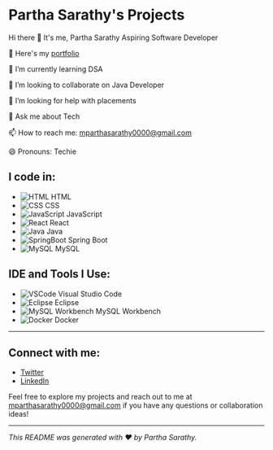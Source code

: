 # Partha Sarathy's Projects

Hi there 👋 It's me, Partha Sarathy
Aspiring Software Developer

🔭 Here's my [portfolio](https://portfolio-60030162551.development.catalystserverless.in/app/index.html)

🌱 I’m currently learning DSA

👯 I’m looking to collaborate on Java Developer

🤔 I’m looking for help with placements

💬 Ask me about Tech

📫 How to reach me: mparthasarathy0000@gmail.com

😄 Pronouns: Techie

## I code in:
- ![HTML](https://img.icons8.com/color/48/000000/html-5.png) HTML
- ![CSS](https://img.icons8.com/color/48/000000/css3.png) CSS
- ![JavaScript](https://img.icons8.com/color/48/000000/javascript.png) JavaScript
- ![React](https://img.icons8.com/color/48/000000/react-native.png) React
- ![Java](https://img.icons8.com/color/48/000000/java-coffee-cup-logo.png) Java
- ![SpringBoot](https://img.icons8.com/color/48/000000/spring-logo.png) Spring Boot
- ![MySQL](https://img.icons8.com/color/48/000000/mysql-logo.png) MySQL

## IDE and Tools I Use:
- ![VSCode](https://img.icons8.com/color/48/000000/visual-studio-code-2019.png) Visual Studio Code
- ![Eclipse](https://img.icons8.com/color/48/000000/eclipse.png) Eclipse
- ![MySQL Workbench](https://img.icons8.com/color/48/000000/mysql-logo.png) MySQL Workbench
- ![Docker](https://img.icons8.com/color/48/000000/docker.png) Docker

---

## Connect with me:
- [Twitter](https://x.com/ParthaSara3109?t=A9y7y1Ile-Dqh8hwbswPaQ&s=08)
- [LinkedIn](https://www.linkedin.com/in/partha-sarathy-026121273)

Feel free to explore my projects and reach out to me at mparthasarathy0000@gmail.com if you have any questions or collaboration ideas!

---

*This README was generated with ❤️ by Partha Sarathy.*
